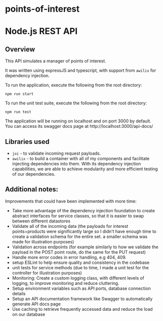 # points-of-interest
 
# Node.js REST API

## Overview

This API simulates a manager of points of interest.

It was written using expressJS and typescript, with support from ```awilix``` for dependency injection.

To run the application, execute the following from the root directory:

```
npm run start
```

To run the unit test suite, execute the following from the root directory:

```
npm run test
```

The application will be running on localhost and on port 3000 by default. You can access its swagger docs page at http://localhost:3000/api-docs/

## Libraries used
* ```joi``` - to validate incoming request payloads.
* ```awilix``` - to build a container with all of my components and facilitate injecting dependencies into them. With its dependency injection capabilities, we are able to achieve modularity and more efficient testing of our dependencies.

## Additional notes:
Improvements that could have been implemented with more time:

- Take more advantage of the dependency injection foundation to create abstract interfaces for service classes, so that it is easier to swap between different datastores
- Validate all of the incoming data (the payloads for interest points+products were significantly large so I didn't have enough time to create a validation schema for the entire set. a smaller schema was made for illustration purposes)
- Validation across endpoints (for example similarly to how we validate the payload in the POST point route, do the same for the PUT request)
- Handle more error codes in error handling, e.g 404, 409.
- setup ESLint to help ensure quality and consistency in the codebase
- unit tests for service methods (due to time, I made a unit test for the controller for illustration purposes)
- Monitoring: Create a custom logging class, with different levels of logging, to improve monitoring and reduce cluttering.
- Setup environment variables such as API ports, database connection details
- Setup an API documentation framework like Swagger to automatically generate API docs page
- Use caching to retrieve frequently accessed data and reduce the load on our database